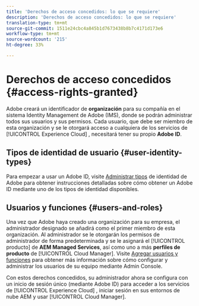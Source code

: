 ```yaml
---
title: 'Derechos de acceso concedidos: lo que se requiere'
description: 'Derechos de acceso concedidos: lo que se requiere'
translation-type: tm+mt
source-git-commit: 1511e24cbc4a845b1d7673438b8b7c4171d173e6
workflow-type: tm+mt
source-wordcount: '215'
ht-degree: 33%

---
```



# Derechos de acceso concedidos {#access-rights-granted}

Adobe creará un identificador de **organización** para su compañía en el sistema Identity Management de Adobe (IMS), donde se podrán administrar todos sus usuarios y sus permisos. Cada usuario, que debe ser miembro de esta organización y se le otorgará acceso a cualquiera de los servicios de [!UICONTROL Experience Cloud] , necesitará tener su propio **Adobe ID**.

## Tipos de identidad de usuario {#user-identity-types}

Para empezar a usar un Adobe ID, visite [Administrar tipos](https://helpx.adobe.com/enterprise/using/identity.html) de identidad de Adobe para obtener instrucciones detalladas sobre cómo obtener un Adobe ID mediante uno de los tipos de identidad disponibles.

## Usuarios y funciones {#users-and-roles}

Una vez que Adobe haya creado una organización para su empresa, el administrador designado se añadirá como el primer miembro de esta organización. Al administrador se le otorgarán los permisos de administrador de forma predeterminada y se le asignará el [!UICONTROL producto] de **AEM Managed Services**, así como uno a más **perfiles de producto** de [!UICONTROL Cloud Manager]. Visite [Agregar usuarios y funciones](add-users-roles.md) para obtener más información sobre cómo configurar y administrar los usuarios de su equipo mediante Admin Console.

Con estos derechos concedidos, su administrador ahora se configura con un inicio de sesión único (mediante Adobe ID) para acceder a los servicios de [!UICONTROL Experience Cloud] , iniciar sesión en sus entornos de nube AEM y usar [!UICONTROL Cloud Manager].
